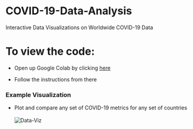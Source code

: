 # COVID-19-Data-Analysis

Interactive Data Visualizations on Worldwide COVID-19 Data

# To view the code:

  - Open up Google Colab by clicking [here](https://colab.research.google.com/github/SJUACM/COVID-19-Data-Analysis/blob/main/COVID_19_Data_Analysis_Lab.ipynb)
  
  - Follow the instructions from there

### Example Visualization
  - Plot and compare any set of COVID-19 metrics for any set of countries  
    <br>
![Data-Viz](https://github.com/SJUACM/COVID-19-Data-Analysis/blob/main/Interactive%20Plotting%20Example.gif?raw=true)
